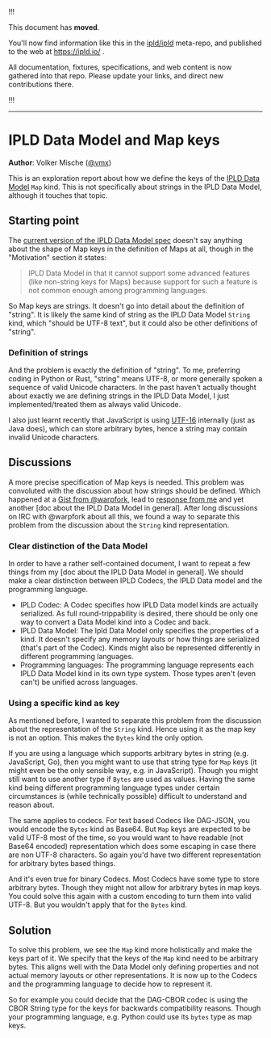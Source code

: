 
!!!

This document has **moved**.

You'll now find information like this in the [ipld/ipld](https://github.com/ipld/ipld/) meta-repo,
and published to the web at https://ipld.io/ .

All documentation, fixtures, specifications, and web content is now gathered into that repo.
Please update your links, and direct new contributions there.

!!!

----

IPLD Data Model and Map keys
============================

**Author**: Volker Mische ([@vmx])

This is an exploration report about how we define the keys of the [IPLD Data Model] `Map` kind. This is not specifically about strings in the IPLD Data Model, although it touches that topic.


Starting point
--------------

The [current version of the IPLD Data Model spec] doesn't say anything about the shape of Map keys in the definition of Maps at all, though in the "Motivation" section it states:

> IPLD Data Model in that it cannot support some advanced features (like non-string keys for Maps) because support for such a feature is not common enough among programming languages.

So Map keys are strings. It doesn't go into detail about the definition of "string". It is likely the same kind of string as the IPLD Data Model `String` kind, which "should be UTF-8 text", but it could also be other definitions of "string".


### Definition of strings

And the problem is exactly the definition of "string". To me, preferring coding in Python or Rust, "string" means UTF-8, or more generally spoken a sequence of valid Unicode characters. In the past haven't actually thought about exactly we are defining strings in the IPLD Data Model, I just implemented/treated them as always valid Unicode.

I also just learnt recently that JavaScript is using [UTF-16] internally (just as Java does), which can store arbitrary bytes, hence a string may contain invalid Unicode characters.


Discussions
-----------

A more precise specification of Map keys is needed. This problem was convoluted with the discussion about how strings should be defined. Which happened at a [Gist from @warpfork], lead to [response from me] and yet another [doc about the IPLD Data Model in general]. After long discussions on IRC with @warpfork about all this, we found a way to separate this problem from the discussion about the `String` kind representation.


### Clear distinction of the Data Model

In order to have a rather self-contained document, I want to repeat a few things from my [doc about the IPLD Data Model in general]. We should make a clear distinction between IPLD Codecs, the IPLD Data model and the programming language.

 - IPLD Codec: A Codec specifies how IPLD Data model kinds are actually serialized. As full round-trippability is desired, there should be only one way to convert a Data Model kind into a Codec and back.
 - IPLD Data Model: The Ipld Data Model only specifies the properties of a kind. It doesn't specify any memory layouts or how things are serialized (that's part of the Codec). Kinds might also be represented differently in different programming languages.
 - Programming languages: The programming language represents each IPLD Data Model kind in its own type system. Those types aren't (even can't) be unified across languages.


### Using a specific kind as key

As mentioned before, I wanted to separate this problem from the discussion about the representation of the `String` kind. Hence using it as the map key is not an option. This makes the `Bytes` kind the only option.

If you are using a language which supports arbitrary bytes in string (e.g. JavaScript, Go), then you might want to use that string type for `Map` keys (it might even be the only sensible way, e.g. in JavaScript). Though you might still want to use another type if `Bytes` are used as values. Having the same kind being different programming language types under certain circumstances is (while technically possible) difficult to understand and reason about.

The same applies to codecs. For text based Codecs like DAG-JSON, you would encode the `Bytes` kind as Base64. But `Map` keys are expected to be valid UTF-8 most of the time, so you would want to have readable (not Base64 encoded) representation which does some escaping in case there are non UTF-8 characters. So again you'd have two different representation for arbitrary bytes based things.

And it's even true for binary Codecs. Most Codecs have some type to store arbitrary bytes. Though they might not allow for arbitrary bytes in map keys. You could solve this again with a custom encoding to turn them into valid UTF-8. But you wouldn't apply that for the `Bytes` kind.


Solution
--------

To solve this problem, we see the `Map` kind more holistically and make the keys part of it. We specify that the keys of the `Map` kind need to be arbitrary bytes. This aligns well with the Data Model only defining properties and not actual memory layouts or other representations. It is now up to the Codecs and the programming language to decide how to represent it.

So for example you could decide that the DAG-CBOR codec is using the CBOR String type for the keys for backwards compatibility reasons. Though your programming language, e.g. Python could use its `bytes` type as map keys.


[@vmx]: https://github.com/vmx
[IPLD Data Model]: https://specs.ipld.io/data-model-layer/data-model.html
[current version of the IPLD Data Model spec]: https://github.com/ipld/specs/blob/fd3697982f031405ffa00fff71801d3759d06f1f/data-model-layer/data-model.md
[UTF-16]: https://en.wikipedia.org/wiki/UTF-16
[Gist from @warpfork]: https://gist.github.com/warpfork/3aea1c0f60d0d27ab03d1bd24cc05f35
[response from me]: https://gist.github.com/vmx/9eb56f525370d405bf5155a0aa5be3b9
[yet another doc about the IPLD Data Model in general]: https://github.com/ipld/specs/pull/324
